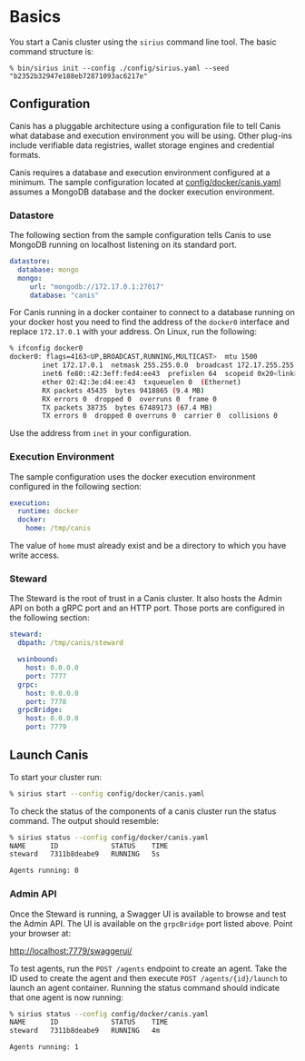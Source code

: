 # Basics

You start a Canis cluster using the `sirius` command line tool.  The basic command structure is:

```
% bin/sirius init --config ./config/sirius.yaml --seed "b2352b32947e188eb72871093ac6217e"
```

## Configuration

Canis has a pluggable architecture using a configuration file to tell Canis what database and execution
environment you will be using.  Other plug-ins include verifiable data registries, wallet storage engines and credential formats.

Canis requires a database and execution environment configured at a minimum.  The sample configuration located at [config/docker/canis.yaml](/config/docker/canis.yaml) assumes a MongoDB database
and the docker execution environment.  

### Datastore

The following section from the sample configuration tells Canis to use MongoDB running on localhost listening on its standard port.

``` yaml
datastore:
  database: mongo
  mongo:
     url: "mongodb://172.17.0.1:27017"
     database: "canis"
```

For Canis running in a docker container to connect to a database running on your docker host you need to find the address
of the `docker0` interface and replace `172.17.0.1` with your address.  On Linux, run the following:

```sh
% ifconfig docker0
docker0: flags=4163<UP,BROADCAST,RUNNING,MULTICAST>  mtu 1500
        inet 172.17.0.1  netmask 255.255.0.0  broadcast 172.17.255.255
        inet6 fe80::42:3eff:fed4:ee43  prefixlen 64  scopeid 0x20<link>
        ether 02:42:3e:d4:ee:43  txqueuelen 0  (Ethernet)
        RX packets 45435  bytes 9418865 (9.4 MB)
        RX errors 0  dropped 0  overruns 0  frame 0
        TX packets 38735  bytes 67489173 (67.4 MB)
        TX errors 0  dropped 0 overruns 0  carrier 0  collisions 0

```

Use the address from `inet` in your configuration.

### Execution Environment

The sample configuration uses the docker execution environment configured in the following section:

```yaml
execution:
  runtime: docker
  docker:
    home: /tmp/canis
```

The value of `home` must already exist and be a directory to which you have write access.

### Steward

The Steward is the root of trust in a Canis cluster.  It also hosts the Admin API on both a gRPC port and an HTTP port.
Those ports are configured in the following section:

```yaml
steward:
  dbpath: /tmp/canis/steward

  wsinbound:
    host: 0.0.0.0
    port: 7777
  grpc:
    host: 0.0.0.0
    port: 7778
  grpcBridge:
    host: 0.0.0.0
    port: 7779
```


## Launch Canis

To start your cluster run:

```sh
% sirius start --config config/docker/canis.yaml
```

To check the status of the components of a canis cluster run the status command.  The output should resemble:

```sh 
% sirius status --config config/docker/canis.yaml
NAME      ID             STATUS    TIME
steward   7311b8deabe9   RUNNING   5s

Agents running: 0
```

### Admin API

Once the Steward is running, a Swagger UI is available to browse and test the Admin API.  The UI is available
on the `grpcBridge` port listed above.  Point your browser at:


[http://localhost:7779/swaggerui/](http://localhost:7779/swaggerui/)


To test agents, run the `POST /agents` endpoint to create an agent.  Take the ID used to create the agent and
then execute `POST /agents/{id}/launch` to launch an agent container.  Running the status command should indicate that
one agent is now running:

```sh 
% sirius status --config config/docker/canis.yaml
NAME      ID             STATUS    TIME
steward   7311b8deabe9   RUNNING   4m

Agents running: 1
```





